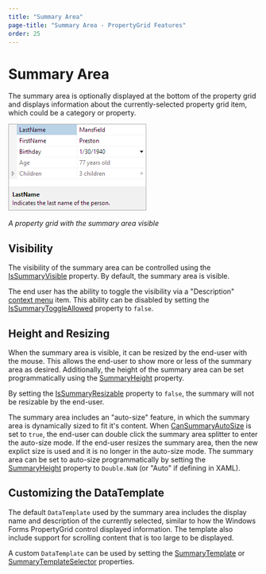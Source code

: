 ```yaml
---
title: "Summary Area"
page-title: "Summary Area - PropertyGrid Features"
order: 25
---
```

# Summary Area

The summary area is optionally displayed at the bottom of the property grid and displays information about the currently-selected property grid item, which could be a category or property.

![Screenshot](../images/propertygrid-summary-area.png)

*A property grid with the summary area visible*

## Visibility

The visibility of the summary area can be controlled using the [IsSummaryVisible](xref:ActiproSoftware.Windows.Controls.Grids.PropertyGrid.IsSummaryVisible) property.  By default, the summary area is visible.

The end user has the ability to toggle the visibility via a "Description" [context menu](contextmenu-customization.md) item.  This ability can be disabled by setting the [IsSummaryToggleAllowed](xref:ActiproSoftware.Windows.Controls.Grids.PropertyGrid.IsSummaryToggleAllowed) property to `false`.

## Height and Resizing

When the summary area is visible, it can be resized by the end-user with the mouse.  This allows the end-user to show more or less of the summary area as desired.  Additionally, the height of the summary area can be set programmatically using the [SummaryHeight](xref:ActiproSoftware.Windows.Controls.Grids.PropertyGrid.SummaryHeight) property.

By setting the [IsSummaryResizable](xref:ActiproSoftware.Windows.Controls.Grids.PropertyGrid.IsSummaryResizable) property to `false`, the summary will not be resizable by the end-user.

The summary area includes an "auto-size" feature, in which the summary area is dynamically sized to fit it's content.  When [CanSummaryAutoSize](xref:ActiproSoftware.Windows.Controls.Grids.PropertyGrid.CanSummaryAutoSize) is set to `true`, the end-user can double click the summary area splitter to enter the auto-size mode.  If the end-user resizes the summary area, then the new explict size is used and it is no longer in the auto-size mode.  The summary area can be set to auto-size programmatically by setting the [SummaryHeight](xref:ActiproSoftware.Windows.Controls.Grids.PropertyGrid.SummaryHeight) property to `Double.NaN` (or "Auto" if defining in XAML).

## Customizing the DataTemplate

The default `DataTemplate` used by the summary area includes the display name and description of the currently selected, similar to how the Windows Forms PropertyGrid control displayed information.  The template also include support for scrolling content that is too large to be displayed.

A custom `DataTemplate` can be used by setting the [SummaryTemplate](xref:ActiproSoftware.Windows.Controls.Grids.PropertyGrid.SummaryTemplate) or [SummaryTemplateSelector](xref:ActiproSoftware.Windows.Controls.Grids.PropertyGrid.SummaryTemplateSelector) properties.
